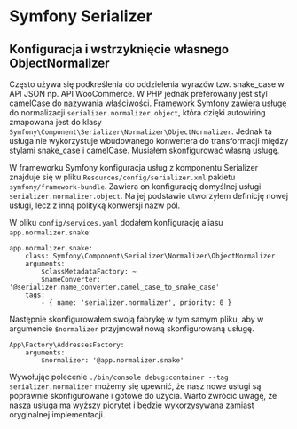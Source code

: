 # Symfony Serializer

## Konfiguracja i wstrzyknięcie własnego ObjectNormalizer

Często używa się podkreślenia do oddzielenia wyrazów tzw. snake_case w API JSON np. API WooCommerce. W PHP jednak preferowany jest styl camelCase do nazywania właściwości. Framework Symfony zawiera usługę do normalizacji `serializer.normalizer.object`, która dzięki autowiring zmapowana jest do klasy `Symfony\Component\Serializer\Normalizer\ObjectNormalizer`. Jednak ta usługa nie wykorzystuje wbudowanego konwertera do transformacji między stylami snake_case i camelCase. Musiałem skonfigurować własną usługę.

W frameworku Symfony konfiguracja usług z komponentu Serializer znajduje się w pliku `Resources/config/serializer.xml` pakietu `symfony/framework-bundle`. Zawiera on konfigurację domyślnej usługi `serializer.normalizer.object`. Na jej podstawie utworzyłem definicję nowej usługi, lecz z inną polityką konwersji nazw pól.

W pliku `config/services.yaml` dodałem konfigurację aliasu `app.normalizer.snake`:

```
app.normalizer.snake:
    class: Symfony\Component\Serializer\Normalizer\ObjectNormalizer
    arguments:
        $classMetadataFactory: ~
        $nameConverter: '@serializer.name_converter.camel_case_to_snake_case'
    tags:
        - { name: 'serializer.normalizer', priority: 0 }
```

Następnie skonfigurowałem swoją fabrykę w tym samym pliku, aby w argumencie `$normalizer` przyjmował nową skonfigurowaną usługę.

```
App\Factory\AddressesFactory:
    arguments:
        $normalizer: '@app.normalizer.snake'
```

Wywołując polecenie `./bin/console debug:container --tag serializer.normalizer` możemy się upewnić, że nasz nowe usługi są poprawnie skonfigurowane i gotowe do użycia. Warto zwrócić uwagę, że nasza usługa ma wyższy piorytet i będzie wykorzysywana zamiast oryginalnej implementacji.
